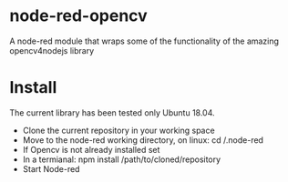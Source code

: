 # node-red-opencv
A node-red module that wraps some of the functionality of the amazing opencv4nodejs library

# Install
The current library has been tested only Ubuntu 18.04.

* Clone the current repository in your working space
* Move to the node-red working directory, on linux:
    cd /.node-red
* If Opencv is not already installed set
* In a termianal:
    npm install /path/to/cloned/repository
* Start Node-red


